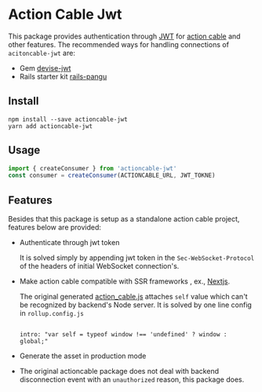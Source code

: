 # Action Cable Jwt

This package provides authentication through [JWT](https://jwt.io/) for [action cable](https://github.com/rails/rails/tree/master/actioncable) and other features.
The recommended ways for handling connections of `acitoncable-jwt` are:
* Gem [devise-jwt](https://github.com/waiting-for-dev/devise-jwt)
* Rails starter kit [rails-pangu](https://github.com/ruilisi/rails-pangu)

## Install

```
npm install --save actioncable-jwt
yarn add actioncable-jwt
```

## Usage
```javascript
import { createConsumer } from 'actioncable-jwt'
const consumer = createConsumer(ACTIONCABLE_URL, JWT_TOKNE) 
```


## Features

Besides that this package is setup as a standalone action cable project, features below are provided:

* Authenticate through jwt token

  It is solved simply by appending jwt token in the `Sec-WebSocket-Protocol` of the headers of initial WebSocket connection's. 


* Make action cable compatible with SSR frameworks , ex., [Nextjs](https://nextjs.org/).

  The original generated [action_cable.js](https://github.com/rails/rails/blob/master/actioncable/app/assets/javascripts/action_cable.js) attaches `self` value which can't be recognized by backend's Node server. It is solved by one line config in `rollup.config.js`

   ```

  intro: "var self = typeof window !== 'undefined' ? window : global;"
  ```
* Generate the asset in production mode
* The original actioncable package does not deal with backend disconnection event with an `unauthorized` reason, this package does.
